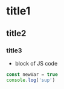 # title1

## title2

### title3
- block of JS code
```javascript
const newVar = true
console.log('sup')
```

